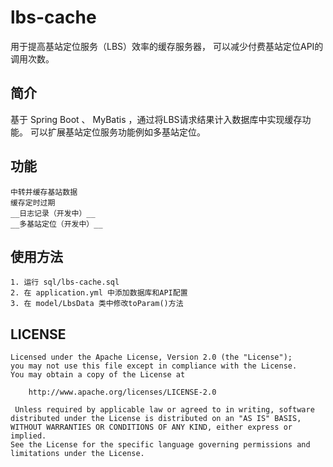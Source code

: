  lbs-cache  
 ====
 
 用于提高基站定位服务（LBS）效率的缓存服务器， 可以减少付费基站定位API的调用次数。
 
 简介  
 -------  
 基于 Spring Boot 、 MyBatis ，通过将LBS请求结果计入数据库中实现缓存功能。
 可以扩展基站定位服务功能例如多基站定位。
 
 功能
 -------  
    中转并缓存基站数据  
    缓存定时过期  
    __日志记录（开发中）__  
    __多基站定位（开发中）__
 
 使用方法
 -------  
    1. 运行 sql/lbs-cache.sql
    2. 在 application.yml 中添加数据库和API配置
    3. 在 model/LbsData 类中修改toParam()方法
    
 
 
 LICENSE
 -------  
    Licensed under the Apache License, Version 2.0 (the "License");
    you may not use this file except in compliance with the License.
    You may obtain a copy of the License at
 
        http://www.apache.org/licenses/LICENSE-2.0
 
     Unless required by applicable law or agreed to in writing, software
    distributed under the License is distributed on an "AS IS" BASIS,
    WITHOUT WARRANTIES OR CONDITIONS OF ANY KIND, either express or implied.
    See the License for the specific language governing permissions and
    limitations under the License.